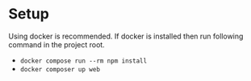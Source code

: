 # Setup

Using docker is recommended. If docker is installed then run following command in the project root.
- ```docker compose run --rm npm install```
- ```docker composer up web```
